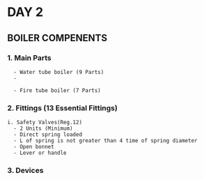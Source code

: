 # DAY 2

## BOILER COMPENENTS

### 1. Main Parts

      - Water tube boiler (9 Parts)
      - 

      - Fire tube boiler (7 Parts)


### 2. Fittings (13 Essential Fittings)

    i. Safety Valves(Reg.12)
      - 2 Units (Minimum)
      - Direct spring loaded
      - L of spring is not greater than 4 time of spring diameter
      - Open bonnet
      - Lever or handle

### 3. Devices

